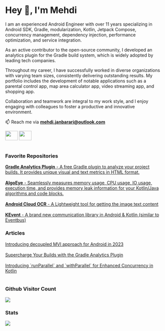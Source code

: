<h1 align="left">Hey 👋, I'm Mehdi</h1>
<p align="left">I am an experienced Android Engineer with over 11 years specializing in Android SDK, Gradle, modularization, Kotlin, Jetpack Compose, concurrency management, dependency injection, performance optimization, and service integration.

As an active contributor to the open-source community, I developed an analytics plugin for the Gradle build system, which is widely adopted by leading tech companies.

Throughout my career, I have successfully worked in diverse organizations with varying team sizes, consistently delivering outstanding results. My portfolio includes the development of notable applications such as a parental control app, map area calculator app, video streaming app, and shopping app.

Collaboration and teamwork are integral to my work style, and I enjoy engaging with colleagues to foster a productive and innovative environment.
</p>

📫 Reach me via **mehdi.janbarari@outlook.com**
<p align="left">
<a href="https://linkedin.com/in/mehdijanbarari" target="_blank"><img align="center" src="https://cdn.jsdelivr.net/npm/simple-icons@3.0.1/icons/linkedin.svg" height="30" width="40" /></a>
<a href="https://instagram.com/mjanbarari" target="_blank"><img align="center" src="https://cdn.jsdelivr.net/npm/simple-icons@3.0.1/icons/instagram.svg" height="30" width="40" /></a>

<br/>
<br/>
<h3 align="left">Favorite Repositories</h3>
<a href="https://github.com/janbarari/gradle-analytics-plugin" target="_blank"><strong>Gradle Analytics Plugin</strong> - A free Gradle plugin to analyze your project builds. It provides unique visual and text metrics in HTML format.</a>
</a>
<br/><br/>
<a href="https://github.com/janbarari/AlgoEye" target="_blank"><strong>AlgoEye</strong> - Seamlessly measures memory usage, CPU usage, IO usage, execution time, and provides memory leak information for your Kotlin/Java algorithms and code blocks.</a>
<br/><br/>
<a href="https://github.com/janbarari/android-cloud-ocr" target="_blank"><strong>Android Cloud OCR</strong> - A Lightweight tool for getting the image text content</a></a>
<br/><br/>
<a href="https://github.com/janbarari/KEvent" target="_blank"><strong>KEvent</strong> - A brand new communication library in Android & Kotlin (similar to Eventbus)</a>
<br/>
<h3 aligh="left">Articles</h3>
<a href="https://medium.com/better-programming/introducing-decoupled-mvi-approach-for-android-in-2023-b93e4a16fb1b">Introducing decoupled MVI approach for Android in 2023</a>
<br/><br/>
<a href="https://medium.com/@janbarari/supercharge-your-builds-with-the-gradle-analytics-plugin-20db70d7f311">Supercharge Your Builds with the Gradle Analytics Plugin</a>
<br/>
<br/>
<a href="https://medium.com/@janbarari/introducing-runparallel-and-withparallel-for-enhanced-concurrency-in-kotlin-fbdfc11dbdac">Introducing `runParallel` and `withParallel` for Enhanced Concurrency in Kotlin</a>
<br/><br/>
<p><strong><h3>Github Visitor Count</h3></strong>
<img src="https://profile-counter.glitch.me/janbarari/count.svg" />
</p>

<p><strong><h3>Stats</h3></strong>
<div class="row">
  <div class="col">
      <img src="https://github-readme-stats.vercel.app/api?username=janbarari&show_icons=true&locale=en" />
  </div>
</div>

